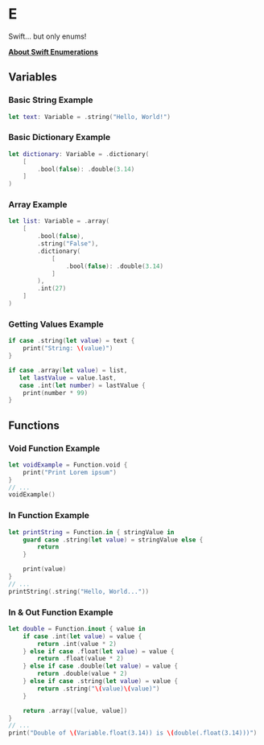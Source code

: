 # E

Swift... but only enums!

**[About Swift Enumerations](https://docs.swift.org/swift-book/LanguageGuide/Enumerations.html)**

## Variables

### Basic String Example

```swift
let text: Variable = .string("Hello, World!")
```

### Basic Dictionary Example

```swift
let dictionary: Variable = .dictionary(
	[
		.bool(false): .double(3.14)
	]
)
```

### Array Example

```swift
let list: Variable = .array(
	[
		.bool(false),
		.string("False"),
		.dictionary(
			[
				.bool(false): .double(3.14)
			]
		),
		.int(27)
	]
)
```

### Getting Values Example

```swift
if case .string(let value) = text {
	print("String: \(value)")
}

if case .array(let value) = list,
   let lastValue = value.last,
   case .int(let number) = lastValue {
	print(number * 99)
}
```

## Functions

### Void Function Example

```swift
let voidExample = Function.void {
	print("Print Lorem ipsum")
}
// ...
voidExample()
```

### In Function Example

```swift
let printString = Function.in { stringValue in
	guard case .string(let value) = stringValue else {
		return
	}

	print(value)
}
// ...
printString(.string("Hello, World..."))
```

### In & Out Function Example

```swift
let double = Function.inout { value in
	if case .int(let value) = value {
		return .int(value * 2)
	} else if case .float(let value) = value {
		return .float(value * 2)
	} else if case .double(let value) = value {
		return .double(value * 2)
	} else if case .string(let value) = value {
		return .string("\(value)\(value)")
	}

	return .array([value, value])
}
// ...
print("Double of \(Variable.float(3.14)) is \(double(.float(3.14)))")
```
